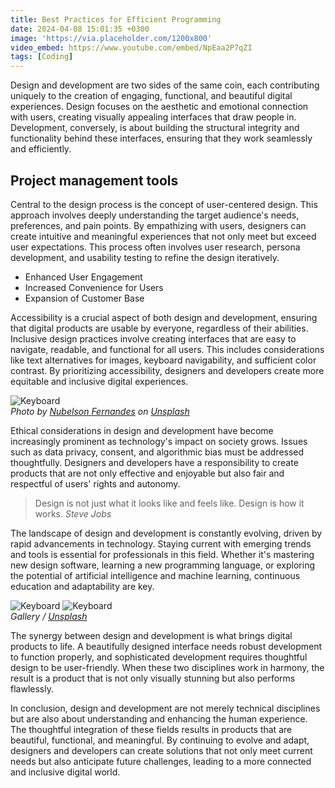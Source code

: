 ```yaml
---
title: Best Practices for Efficient Programming
date: 2024-04-08 15:01:35 +0300
image: 'https://via.placeholder.com/1200x800'
video_embed: https://www.youtube.com/embed/NpEaa2P7qZI
tags: [Coding]
---
```

Design and development are two sides of the same coin, each contributing uniquely to the creation of engaging, functional, and beautiful digital experiences. Design focuses on the aesthetic and emotional connection with users, creating visually appealing interfaces that draw people in. Development, conversely, is about building the structural integrity and functionality behind these interfaces, ensuring that they work seamlessly and efficiently.

## Project management tools

Central to the design process is the concept of user-centered design. This approach involves deeply understanding the target audience's needs, preferences, and pain points. By empathizing with users, designers can create intuitive and meaningful experiences that not only meet but exceed user expectations. This process often involves user research, persona development, and usability testing to refine the design iteratively.

* Enhanced User Engagement
* Increased Convenience for Users
* Expansion of Customer Base

Accessibility is a crucial aspect of both design and development, ensuring that digital products are usable by everyone, regardless of their abilities. Inclusive design practices involve creating interfaces that are easy to navigate, readable, and functional for all users. This includes considerations like text alternatives for images, keyboard navigability, and sufficient color contrast. By prioritizing accessibility, designers and developers create more equitable and inclusive digital experiences.

<div class="gallery-box">
  <div class="gallery">
    <img src="https://via.placeholder.com/1200x800" loading="lazy" alt="Keyboard">
  </div>
  <em>Photo by <a href="https://via.placeholder.com/1200x800">Nubelson Fernandes</a> on <a href="https://via.placeholder.com/1200x800">Unsplash</a></em>
</div>

Ethical considerations in design and development have become increasingly prominent as technology's impact on society grows. Issues such as data privacy, consent, and algorithmic bias must be addressed thoughtfully. Designers and developers have a responsibility to create products that are not only effective and enjoyable but also fair and respectful of users' rights and autonomy.

> Design is not just what it looks like and feels like. Design is how it works.
> <cite>Steve Jobs</cite>

The landscape of design and development is constantly evolving, driven by rapid advancements in technology. Staying current with emerging trends and tools is essential for professionals in this field. Whether it's mastering new design software, learning a new programming language, or exploring the potential of artificial intelligence and machine learning, continuous education and adaptability are key.

<div class="gallery-box">
  <div class="gallery gallery-columns-2">
    <img src="https://via.placeholder.com/1200x800" loading="lazy" alt="Keyboard">
    <img src="https://via.placeholder.com/1200x800" loading="lazy" alt="Keyboard">
  </div>
  <em>Gallery / <a href="https://via.placeholder.com/1200x800">Unsplash</a></em>
</div>

The synergy between design and development is what brings digital products to life. A beautifully designed interface needs robust development to function properly, and sophisticated development requires thoughtful design to be user-friendly. When these two disciplines work in harmony, the result is a product that is not only visually stunning but also performs flawlessly.

In conclusion, design and development are not merely technical disciplines but are also about understanding and enhancing the human experience. The thoughtful integration of these fields results in products that are beautiful, functional, and meaningful. By continuing to evolve and adapt, designers and developers can create solutions that not only meet current needs but also anticipate future challenges, leading to a more connected and inclusive digital world.
